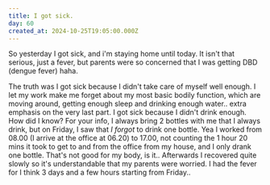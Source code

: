 ```yaml
---
title: I got sick.
day: 60
created_at: 2024-10-25T19:05:00.000Z
---
```

So yesterday I got sick, and i'm staying home until today. It isn't that serious, just a fever, but parents were so concerned that I was getting DBD (dengue fever) haha.

The truth was I got sick because I didn't take care of myself well enough. I let my work make me forget about my most basic bodily function, which are moving around, getting enough sleep and drinking enough water.. extra emphasis on the very last part. I got sick because I didn't drink enough. How did I know? For your info, I always bring 2 bottles with me that I always drink, but on Friday, I saw that *I forgot* to drink one bottle. Yea I worked from 08.00 (I arrive at the office at 06.20) to 17.00, not counting the 1 hour 20 mins it took to get to and from the office from my house, and I only drank one bottle. That's not good for my body, is it.. Afterwards I recovered quite slowly so it's understandable that my parents were worried. I had the fever for I think 3 days and a few hours starting from Friday..
